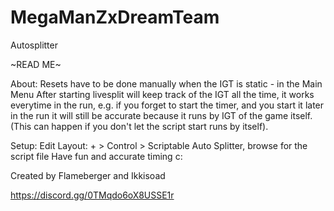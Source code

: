 # MegaManZxDreamTeam
Autosplitter


~READ ME~

About: Resets have to be done manually when the IGT is static - in the Main Menu
After starting livesplit will keep track of the IGT all the time, it works everytime
in the run, e.g. if you forget to start the timer, and you start it later in the run
it will still be accurate because it runs by IGT of the game itself. (This can happen if you don't let
the script start runs by itself).

Setup: Edit Layout: + > Control > Scriptable Auto Splitter, browse for the script file
Have fun and accurate timing c:

Created by
	Flameberger and
	Ikkisoad







 https://discord.gg/0TMqdo6oX8USSE1r                                                                                                     
